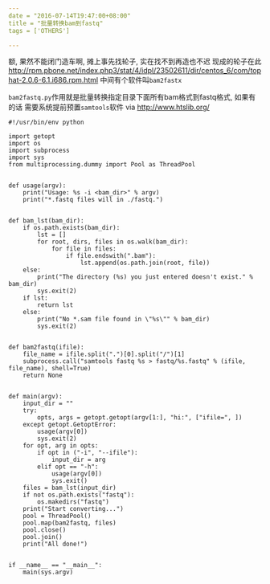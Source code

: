 ```yaml
---
date = "2016-07-14T19:47:00+08:00"
title = "批量转换bam到fastq"
tags = ['OTHERS']

---
```


额, 果然不能闭门造车啊, 摊上事先找轮子, 实在找不到再造也不迟
现成的轮子在此
<http://rpm.pbone.net/index.php3/stat/4/idpl/23502611/dir/centos_6/com/tophat-2.0.6-6.1.i686.rpm.html>
中间有个软件叫`bam2fastx`

`bam2fastq.py`作用就是批量转换指定目录下面所有bam格式到fastq格式, 如果有的话
需要系统提前预置`samtools`软件
via <http://www.htslib.org/>
```
#!/usr/bin/env python  

import getopt
import os
import subprocess
import sys
from multiprocessing.dummy import Pool as ThreadPool


def usage(argv):
    print("Usage: %s -i <bam_dir>" % argv)
    print("*.fastq files will in ./fastq.")


def bam_lst(bam_dir):
    if os.path.exists(bam_dir):
        lst = []
        for root, dirs, files in os.walk(bam_dir):
            for file in files:
                if file.endswith(".bam"):
                    lst.append(os.path.join(root, file))
    else:
        print("The directory (%s) you just entered doesn't exist." % bam_dir)
        sys.exit(2)
    if lst:
        return lst
    else:
        print("No *.sam file found in \"%s\"" % bam_dir)
        sys.exit(2)


def bam2fastq(ifile):
    file_name = ifile.split(".")[0].split("/")[1]
    subprocess.call("samtools fastq %s > fastq/%s.fastq" % (ifile, file_name), shell=True)
    return None


def main(argv):
    input_dir = ""
    try:
        opts, args = getopt.getopt(argv[1:], "hi:", ["ifile=", ])
    except getopt.GetoptError:
        usage(argv[0])
        sys.exit(2)
    for opt, arg in opts:
        if opt in ("-i", "--ifile"):
            input_dir = arg
        elif opt == "-h":
            usage(argv[0])
            sys.exit()
    files = bam_lst(input_dir)
    if not os.path.exists("fastq"):
        os.makedirs("fastq")
    print("Start converting...")
    pool = ThreadPool()
    pool.map(bam2fastq, files)
    pool.close()
    pool.join()
    print("All done!")


if __name__ == "__main__":
    main(sys.argv)
```
